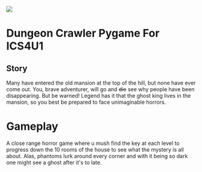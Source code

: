 ![](https://cdn.discordapp.com/attachments/482999520607600662/850193114199359508/boo_title_art.png)
# Dungeon Crawler Pygame For ICS4U1

## Story
Many have entered the old mansion at the top of the hill, but none have ever come out. You, brave adventurer, will go and ~~die~~ see why people have been disappearing.
But be warned! Legend has it that the ghost king lives in the mansion, so you best be prepared to face unimaginable horrors.

# Gameplay
A close range horror game where u mush find the key at each level to progress down the 10 rooms of the house to see what the mystery is all about. Alas, phantoms lurk around every corner and with it being so dark one might see a ghost after it's to late.



